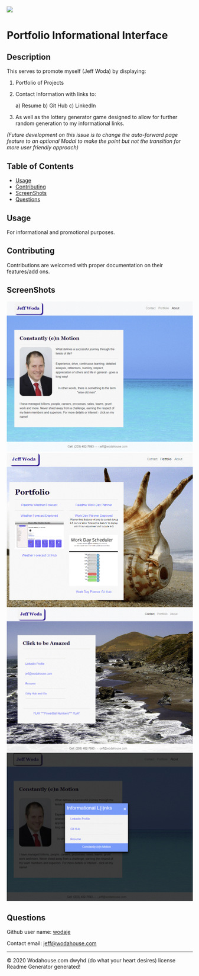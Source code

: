  
![](https://img.shields.io/badge/license-None-red)
---
# Portfolio Informational Interface

## Description 
This serves to promote myself (Jeff Woda) by displaying:

1. Portfolio of Projects

2. Contact Information with links to:
	
	a) Resume
	b) Git Hub
	c) LinkedIn

3. As well as the lottery generator game designed to allow for further random generation to my informational links. 

_(Future development on this issue is to change the auto-forward page feature to an optional Modal to make the point but not the transition for more user friendly approach)_


## Table of Contents

* [Usage](#Usage)
* [Contributing](#Contributing)
* [ScreenShots](#ScreenShots)
* [Questions](#Questions)


## Usage 

For informational and promotional purposes.

## Contributing

Contributions are welcomed with proper documentation on their features/add ons.

## ScreenShots

![](./assets/About.gif)
![](./assets/Portfolio.gif)
![](./assets/Contact.gif)
![](./assets/Modal.gif)


## Questions

Github user name: [wodaje](https://github.com/wodaje)

Contact email: [jeff@wodahouse.com](mailto:jeff@wodahouse.com)



---

© 2020 Wodahouse.com dwyhd (do what your heart desires) license Readme Generator generated!